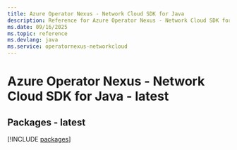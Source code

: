 ```yaml
---
title: Azure Operator Nexus - Network Cloud SDK for Java
description: Reference for Azure Operator Nexus - Network Cloud SDK for Java
ms.date: 09/16/2025
ms.topic: reference
ms.devlang: java
ms.service: operatornexus-networkcloud
---
```

# Azure Operator Nexus - Network Cloud SDK for Java - latest
## Packages - latest
[!INCLUDE [packages](operator-nexus---network-cloud-index.md)]
